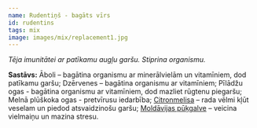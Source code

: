 ```yaml
---
name: Rudentiņš - bagāts vīrs
id: rudentins
tags: mix
image: images/mix/replacement1.jpg
---
```

*Tēja imunitātei ar patīkamu augļu garšu. Stiprina organismu.*

**Sastāvs:**
Āboli – bagātina organismu ar minerālvielām un vitamīniem, dod patīkamu garšu;
Dzērvenes – bagātina organismu ar vitamīniem;
Pīlādžu ogas - bagātina organismu ar vitamīniem, dod mazliet rūgtenu piegaršu;
Melnā plūškoka ogas - pretvīrusu iedarbība;
<a href="https://www.danga.lv/mono/#melisa">Citronmelisa</a> – rada vēlmi kļūt veselam un piedod atsvaidzinošu garšu;
<a href="https://www.danga.lv/mono/#moldavijas_pukgalve">Moldāvijas pūķgalve</a> – veicina vielmaiņu un mazina stresu.